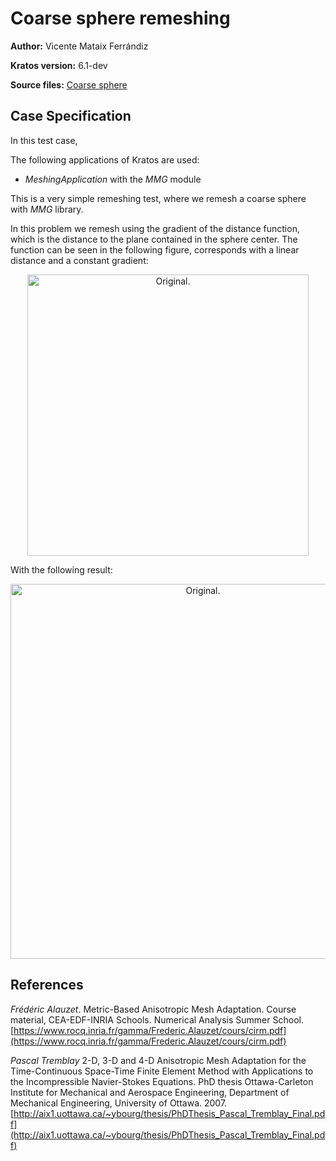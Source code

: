 # Coarse sphere remeshing

**Author:** Vicente Mataix Ferrándiz

**Kratos version:** 6.1-dev

**Source files:** [Coarse sphere](https://github.com/KratosMultiphysics/Examples/tree/master/mmg_remeshing_examples/use_cases/coarse_sphere/source)

## Case Specification

In this test case, 

The following applications of Kratos are used:
- *MeshingApplication* with the *MMG* module

This is a very simple remeshing test, where we remesh a coarse sphere with *MMG* library.

In this problem we remesh using the gradient of the distance function, which is the distance to the plane contained in the sphere center. The function can be seen in the following figure, corresponds with a linear distance and a constant gradient:

<p align="center">
  <img src="data/distance_function.png" alt="Original." style="width: 450px;"/>
</p>

With the following result:

<p align="center">
  <img src="data/solution.png" alt="Original." style="width: 600px;"/>
</p>

## References
*Frédéric Alauzet*. Metric-Based Anisotropic Mesh Adaptation. Course material, CEA-EDF-INRIA Schools. Numerical Analysis Summer School.  [https://www.rocq.inria.fr/gamma/Frederic.Alauzet/cours/cirm.pdf](https://www.rocq.inria.fr/gamma/Frederic.Alauzet/cours/cirm.pdf)

*Pascal Tremblay* 2-D, 3-D and 4-D Anisotropic Mesh Adaptation for the Time-Continuous Space-Time Finite Element Method with Applications to the Incompressible Navier-Stokes Equations. PhD thesis Ottawa-Carleton Institute for Mechanical and Aerospace Engineering, Department of Mechanical Engineering, University of Ottawa. 2007. [http://aix1.uottawa.ca/~ybourg/thesis/PhDThesis_Pascal_Tremblay_Final.pdf](http://aix1.uottawa.ca/~ybourg/thesis/PhDThesis_Pascal_Tremblay_Final.pdf)

